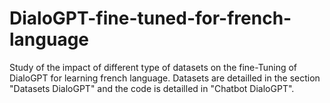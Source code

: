 # DialoGPT-fine-tuned-for-french-language

Study of the impact of different type of datasets on the fine-Tuning of DialoGPT for learning french language. Datasets are detailled in the section "Datasets DialoGPT" and the code is detailled in "Chatbot DialoGPT". 
